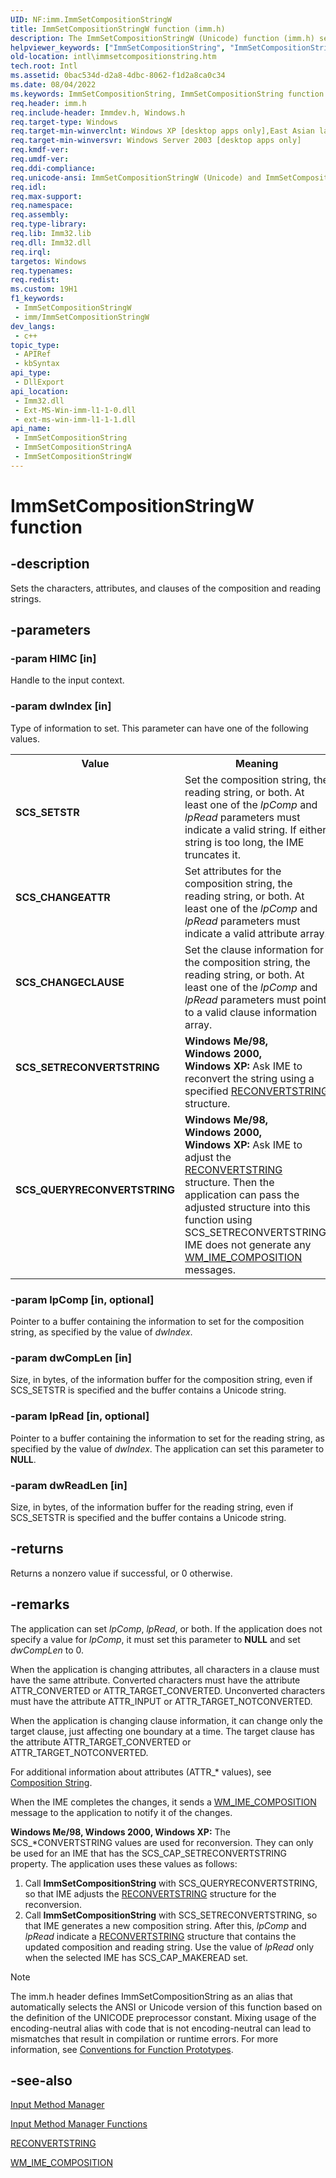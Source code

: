 ```yaml
---
UID: NF:imm.ImmSetCompositionStringW
title: ImmSetCompositionStringW function (imm.h)
description: The ImmSetCompositionStringW (Unicode) function (imm.h) sets the characters, attributes, and clauses of the composition and reading strings.
helpviewer_keywords: ["ImmSetCompositionString", "ImmSetCompositionString function [Internationalization for Windows Applications]", "ImmSetCompositionStringW", "SCS_CHANGEATTR", "SCS_CHANGECLAUSE", "SCS_QUERYRECONVERTSTRING", "SCS_SETRECONVERTSTRING", "SCS_SETSTR", "_win32_ImmSetCompositionString", "imm/ImmSetCompositionString", "imm/ImmSetCompositionStringW", "intl.immsetcompositionstring"]
old-location: intl\immsetcompositionstring.htm
tech.root: Intl
ms.assetid: 0bac534d-d2a8-4dbc-8062-f1d2a8ca0c34
ms.date: 08/04/2022
ms.keywords: ImmSetCompositionString, ImmSetCompositionString function [Internationalization for Windows Applications], ImmSetCompositionStringA, ImmSetCompositionStringW, SCS_CHANGEATTR, SCS_CHANGECLAUSE, SCS_QUERYRECONVERTSTRING, SCS_SETRECONVERTSTRING, SCS_SETSTR, _win32_ImmSetCompositionString, imm/ImmSetCompositionString, imm/ImmSetCompositionStringA, imm/ImmSetCompositionStringW, intl.immsetcompositionstring
req.header: imm.h
req.include-header: Immdev.h, Windows.h
req.target-type: Windows
req.target-min-winverclnt: Windows XP [desktop apps only],East Asian language support installed.
req.target-min-winversvr: Windows Server 2003 [desktop apps only]
req.kmdf-ver: 
req.umdf-ver: 
req.ddi-compliance: 
req.unicode-ansi: ImmSetCompositionStringW (Unicode) and ImmSetCompositionStringA (ANSI)
req.idl: 
req.max-support: 
req.namespace: 
req.assembly: 
req.type-library: 
req.lib: Imm32.lib
req.dll: Imm32.dll
req.irql: 
targetos: Windows
req.typenames: 
req.redist: 
ms.custom: 19H1
f1_keywords:
 - ImmSetCompositionStringW
 - imm/ImmSetCompositionStringW
dev_langs:
 - c++
topic_type:
 - APIRef
 - kbSyntax
api_type:
 - DllExport
api_location:
 - Imm32.dll
 - Ext-MS-Win-imm-l1-1-0.dll
 - ext-ms-win-imm-l1-1-1.dll
api_name:
 - ImmSetCompositionString
 - ImmSetCompositionStringA
 - ImmSetCompositionStringW
---
```


# ImmSetCompositionStringW function


## -description

Sets the characters, attributes, and clauses of the composition and reading strings.

## -parameters

### -param HIMC [in]

Handle to the input context.

### -param dwIndex [in]

Type of information to set. This parameter can have one of the following values.

<table>
<tr>
<th>Value</th>
<th>Meaning</th>
</tr>
<tr>
<td width="40%"><a id="SCS_SETSTR"></a><a id="scs_setstr"></a><dl>
<dt><b>SCS_SETSTR</b></dt>
</dl>
</td>
<td width="60%">
Set the composition string, the reading string, or both. At least one of the <i>lpComp</i> and <i>lpRead</i> parameters must indicate a valid string. If either string is too long, the IME truncates it.

</td>
</tr>
<tr>
<td width="40%"><a id="SCS_CHANGEATTR"></a><a id="scs_changeattr"></a><dl>
<dt><b>SCS_CHANGEATTR</b></dt>
</dl>
</td>
<td width="60%">
Set attributes for the composition string, the reading string, or both. At least one of the <i>lpComp</i> and <i>lpRead</i> parameters must indicate a valid attribute array.

</td>
</tr>
<tr>
<td width="40%"><a id="SCS_CHANGECLAUSE"></a><a id="scs_changeclause"></a><dl>
<dt><b>SCS_CHANGECLAUSE</b></dt>
</dl>
</td>
<td width="60%">
Set the clause information for the composition string, the reading string, or both. At least one of the <i>lpComp</i> and <i>lpRead</i> parameters must point to a valid clause information array.

</td>
</tr>
<tr>
<td width="40%"><a id="SCS_SETRECONVERTSTRING"></a><a id="scs_setreconvertstring"></a><dl>
<dt><b>SCS_SETRECONVERTSTRING</b></dt>
</dl>
</td>
<td width="60%">
<b>Windows Me/98, Windows 2000, Windows XP:</b> Ask IME to reconvert the string using a specified <a href="/windows/desktop/api/imm/ns-imm-reconvertstring">RECONVERTSTRING</a> structure.

</td>
</tr>
<tr>
<td width="40%"><a id="SCS_QUERYRECONVERTSTRING"></a><a id="scs_queryreconvertstring"></a><dl>
<dt><b>SCS_QUERYRECONVERTSTRING</b></dt>
</dl>
</td>
<td width="60%">
<b>Windows Me/98, Windows 2000, Windows XP:</b> Ask IME to adjust the <a href="/windows/desktop/api/imm/ns-imm-reconvertstring">RECONVERTSTRING</a> structure. Then the application can pass the adjusted structure into this function using SCS_SETRECONVERTSTRING. IME does not generate any <a href="/windows/desktop/Intl/wm-ime-composition">WM_IME_COMPOSITION</a> messages.

</td>
</tr>
</table>

### -param lpComp [in, optional]

Pointer to a buffer containing the information to set for the composition string, as specified by the value of <i>dwIndex</i>.

### -param dwCompLen [in]

Size, in bytes, of the information buffer for the composition string, even if SCS_SETSTR is specified and the buffer contains a Unicode string.

### -param lpRead [in, optional]

Pointer to a buffer containing the information to set for the reading string, as specified by the value of <i>dwIndex</i>. The application can set this parameter to <b>NULL</b>.

### -param dwReadLen [in]

Size, in bytes, of the information buffer for the reading string, even if SCS_SETSTR is specified and the buffer contains a Unicode string.

## -returns

Returns a nonzero value if successful, or 0 otherwise.

## -remarks

The application can set <i>lpComp</i>, <i>lpRead</i>, or both. If the application does not specify a value for <i>lpComp</i>, it must set this parameter to <b>NULL</b> and set <i>dwCompLen</i> to 0.

When the application is changing attributes, all characters in a clause must have the same attribute. Converted characters must have the attribute ATTR_CONVERTED or ATTR_TARGET_CONVERTED. Unconverted characters must have the attribute ATTR_INPUT or ATTR_TARGET_NOTCONVERTED.

When the application is changing clause information, it can change only the target clause, just affecting one boundary at a time. The target clause has the attribute ATTR_TARGET_CONVERTED or ATTR_TARGET_NOTCONVERTED.

For additional information about attributes (ATTR_* values), see <a href="/windows/desktop/Intl/composition-string">Composition String</a>.

When the IME completes the changes, it sends a <a href="/windows/desktop/Intl/wm-ime-composition">WM_IME_COMPOSITION</a> message to the application to notify it of the changes.

<b>Windows Me/98, Windows 2000, Windows XP:</b> The SCS_*CONVERTSTRING values are used for reconversion. They can only be used for an IME that has the SCS_CAP_SETRECONVERTSTRING property. The application uses these values as follows:

<ol>
<li>Call <b>ImmSetCompositionString</b> with SCS_QUERYRECONVERTSTRING, so that IME adjusts the <a href="/windows/desktop/api/imm/ns-imm-reconvertstring">RECONVERTSTRING</a> structure for the reconversion.</li>
<li>Call <b>ImmSetCompositionString</b> with SCS_SETRECONVERTSTRING, so that IME generates a new composition string. After this, <i>lpComp</i> and <i>lpRead</i> indicate a <a href="/windows/desktop/api/imm/ns-imm-reconvertstring">RECONVERTSTRING</a> structure that contains the updated composition and reading string. Use the value of <i>lpRead</i> only when the selected IME has SCS_CAP_MAKEREAD set.</li>
</ol>




> [!NOTE]
> The imm.h header defines ImmSetCompositionString as an alias that automatically selects the ANSI or Unicode version of this function based on the definition of the UNICODE preprocessor constant. Mixing usage of the encoding-neutral alias with code that is not encoding-neutral can lead to mismatches that result in compilation or runtime errors. For more information, see [Conventions for Function Prototypes](/windows/win32/intl/conventions-for-function-prototypes).

## -see-also

<a href="/windows/desktop/Intl/input-method-manager">Input Method Manager</a>



<a href="/windows/desktop/Intl/input-method-manager-functions">Input Method Manager Functions</a>



<a href="/windows/desktop/api/imm/ns-imm-reconvertstring">RECONVERTSTRING</a>



<a href="/windows/desktop/Intl/wm-ime-composition">WM_IME_COMPOSITION</a>
